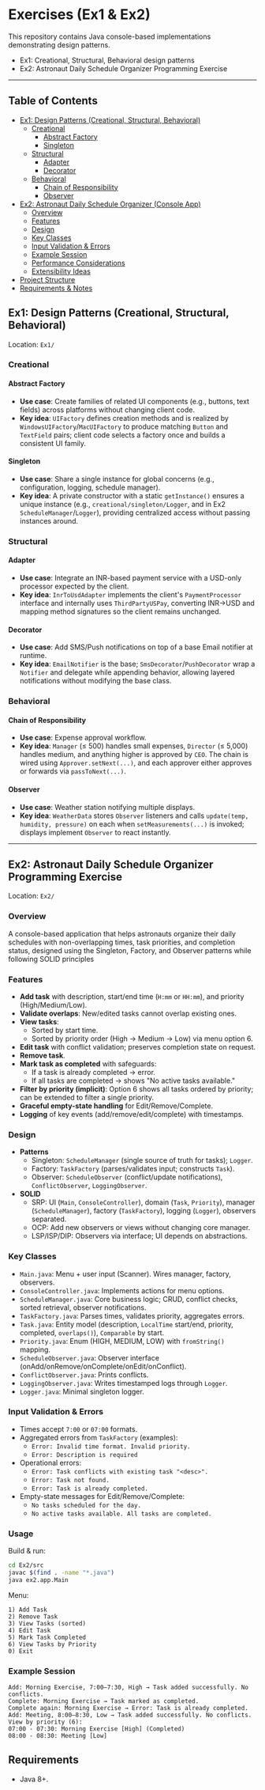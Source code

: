 # Exercises (Ex1 & Ex2)

This repository contains Java console-based implementations demonstrating design patterns.

 - Ex1: Creational, Structural, Behavioral design patterns
 - Ex2: Astronaut Daily Schedule Organizer Programming Exercise 

---
## Table of Contents

- [Ex1: Design Patterns (Creational, Structural, Behavioral)](#ex1-design-patterns-creational-structural-behavioral)
  - [Creational](#creational)
    - [Abstract Factory](#abstract-factory)
    - [Singleton](#singleton)
  - [Structural](#structural)
    - [Adapter](#adapter)
    - [Decorator](#decorator)
  - [Behavioral](#behavioral)
    - [Chain of Responsibility](#chain-of-responsibility)
    - [Observer](#observer)
- [Ex2: Astronaut Daily Schedule Organizer (Console App)](#ex2-astronaut-daily-schedule-organizer-programming-exercise)
  - [Overview](#overview)
  - [Features](#features)
  - [Design](#design)
  - [Key Classes](#key-classes)
  - [Input Validation & Errors](#input-validation--errors)
  - [Example Session](#example-session)
  - [Performance Considerations](#performance-considerations)
  - [Extensibility Ideas](#extensibility-ideas)
- [Project Structure](#project-structure)
- [Requirements & Notes](#requirements--notes)

## Ex1: Design Patterns (Creational, Structural, Behavioral)

Location: `Ex1/`

### Creational
#### Abstract Factory
- **Use case**: Create families of related UI components (e.g., buttons, text fields) across platforms without changing client code.
- **Key idea**: `UIFactory` defines creation methods and is realized by `WindowsUIFactory`/`MacUIFactory` to produce matching `Button` and `TextField` pairs; client code selects a factory once and builds a consistent UI family.

#### Singleton
- **Use case**: Share a single instance for global concerns (e.g., configuration, logging, schedule manager).
- **Key idea**: A private constructor with a static `getInstance()` ensures a unique instance (e.g., `creational/singleton/Logger`, and in Ex2 `ScheduleManager`/`Logger`), providing centralized access without passing instances around.

### Structural
#### Adapter
- **Use case**: Integrate an INR-based payment service with a USD-only processor expected by the client.
- **Key idea**: `InrToUsdAdapter` implements the client's `PaymentProcessor` interface and internally uses `ThirdPartyUSPay`, converting INR→USD and mapping method signatures so the client remains unchanged.

#### Decorator
- **Use case**: Add SMS/Push notifications on top of a base Email notifier at runtime.
- **Key idea**: `EmailNotifier` is the base; `SmsDecorator`/`PushDecorator` wrap a `Notifier` and delegate while appending behavior, allowing layered notifications without modifying the base class.

### Behavioral
#### Chain of Responsibility
- **Use case**: Expense approval workflow.
- **Key idea**: `Manager` (≤ 500) handles small expenses, `Director` (≤ 5,000) handles medium, and anything higher is approved by `CEO`. The chain is wired using `Approver.setNext(...)`, and each approver either approves or forwards via `passToNext(...)`.

#### Observer
- **Use case**: Weather station notifying multiple displays.
- **Key idea**: `WeatherData` stores `Observer` listeners and calls `update(temp, humidity, pressure)` on each when `setMeasurements(...)` is invoked; displays implement `Observer` to react instantly.

---

## Ex2: Astronaut Daily Schedule Organizer Programming Exercise

Location: `Ex2/`

### Overview
A console-based application that helps astronauts organize their daily schedules with non-overlapping times, task priorities, and completion status, designed using the Singleton, Factory, and Observer patterns while following SOLID principles

### Features
- **Add task** with description, start/end time (`H:mm` or `HH:mm`), and priority (High/Medium/Low).
- **Validate overlaps**: New/edited tasks cannot overlap existing ones.
- **View tasks**:
  - Sorted by start time.
  - Sorted by priority order (High → Medium → Low) via menu option 6.
- **Edit task** with conflict validation; preserves completion state on request.
- **Remove task**.
- **Mark task as completed** with safeguards:
  - If a task is already completed → error.
  - If all tasks are completed → shows "No active tasks available."
- **Filter by priority (implicit)**: Option 6 shows all tasks ordered by priority; can be extended to filter a single priority.
- **Graceful empty-state handling** for Edit/Remove/Complete.
- **Logging** of key events (add/remove/edit/complete) with timestamps.

### Design
- **Patterns**
  - Singleton: `ScheduleManager` (single source of truth for tasks); `Logger`.
  - Factory: `TaskFactory` (parses/validates input; constructs `Task`).
  - Observer: `ScheduleObserver` (conflict/update notifications), `ConflictObserver`, `LoggingObserver`.
- **SOLID**
  - SRP: UI (`Main`, `ConsoleController`), domain (`Task`, `Priority`), manager (`ScheduleManager`), factory (`TaskFactory`), logging (`Logger`), observers separated.
  - OCP: Add new observers or views without changing core manager.
  - LSP/ISP/DIP: Observers via interface; UI depends on abstractions.

### Key Classes
- `Main.java`: Menu + user input (Scanner). Wires manager, factory, observers.
- `ConsoleController.java`: Implements actions for menu options.
- `ScheduleManager.java`: Core business logic; CRUD, conflict checks, sorted retrieval, observer notifications.
- `TaskFactory.java`: Parses times, validates priority, aggregates errors.
- `Task.java`: Entity model (description, `LocalTime` start/end, priority, completed, `overlaps()`), `Comparable` by start.
- `Priority.java`: Enum (HIGH, MEDIUM, LOW) with `fromString()` mapping.
- `ScheduleObserver.java`: Observer interface (onAdd/onRemove/onComplete/onEdit/onConflict).
- `ConflictObserver.java`: Prints conflicts.
- `LoggingObserver.java`: Writes timestamped logs through `Logger`.
- `Logger.java`: Minimal singleton logger.

### Input Validation & Errors
- Times accept `7:00` or `07:00` formats.
- Aggregated errors from `TaskFactory` (examples):
  - `Error: Invalid time format. Invalid priority.`
  - `Error: Description is required`
- Operational errors:
  - `Error: Task conflicts with existing task "<desc>".`
  - `Error: Task not found.`
  - `Error: Task is already completed.`
- Empty-state messages for Edit/Remove/Complete:
  - `No tasks scheduled for the day.`
  - `No active tasks available. All tasks are completed.`

### Usage
Build & run:
```bash
cd Ex2/src
javac $(find . -name "*.java")
java ex2.app.Main
```

Menu:
```
1) Add Task
2) Remove Task
3) View Tasks (sorted)
4) Edit Task
5) Mark Task Completed
6) View Tasks by Priority
0) Exit
```

### Example Session
```
Add: Morning Exercise, 7:00–7:30, High → Task added successfully. No conflicts.
Complete: Morning Exercise → Task marked as completed.
Complete again: Morning Exercise → Error: Task is already completed.
Add: Meeting, 8:00–8:30, Low → Task added successfully. No conflicts.
View by priority (6):
07:00 - 07:30: Morning Exercise [High] (Completed)
08:00 - 08:30: Meeting [Low]
```

## Requirements 
- Java 8+.

